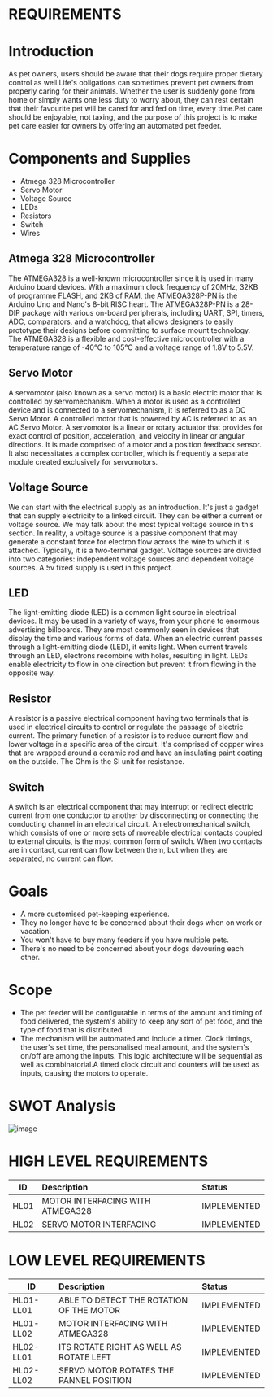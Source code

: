 # REQUIREMENTS
# Introduction
As pet owners, users should be aware that their dogs require proper dietary control as well.Life's obligations can sometimes prevent pet owners from properly caring for their animals. Whether the user is suddenly gone from home or simply wants one less duty to worry about, they can rest certain that their favourite pet will be cared for and fed on time, every time.Pet care should be enjoyable, not taxing, and the purpose of this project is to make pet care easier for owners by offering an automated pet feeder.
# Components and Supplies
* Atmega 328 Microcontroller
* Servo Motor
* Voltage Source
* LEDs
* Resistors
* Switch
* Wires
## Atmega 328 Microcontroller
The ATMEGA328 is a well-known microcontroller since it is used in many Arduino board devices. With a maximum clock frequency of 20MHz, 32KB of programme FLASH, and 2KB of RAM, the ATMEGA328P-PN is the Arduino Uno and Nano's 8-bit RISC heart. The ATMEGA328P-PN is a 28-DIP package with various on-board peripherals, including UART, SPI, timers, ADC, comparators, and a watchdog, that allows designers to easily prototype their designs before committing to surface mount technology. The ATMEGA328 is a flexible and cost-effective microcontroller with a temperature range of -40°C to 105°C and a voltage range of 1.8V to 5.5V.
## Servo Motor
A servomotor (also known as a servo motor) is a basic electric motor that is controlled by servomechanism. When a motor is used as a controlled device and is connected to a servomechanism, it is referred to as a DC Servo Motor. A controlled motor that is powered by AC is referred to as an AC Servo Motor. A servomotor is a linear or rotary actuator that provides for exact control of position, acceleration, and velocity in linear or angular directions. It is made comprised of a motor and a position feedback sensor. It also necessitates a complex controller, which is frequently a separate module created exclusively for servomotors.
## Voltage Source
We can start with the electrical supply as an introduction. It's just a gadget that can supply electricity to a linked circuit. They can be either a current or voltage source. We may talk about the most typical voltage source in this section. In reality, a voltage source is a passive component that may generate a constant force for electron flow across the wire to which it is attached. Typically, it is a two-terminal gadget. Voltage sources are divided into two categories: independent voltage sources and dependent voltage sources. A 5v fixed supply is used in this project.
## LED
The light-emitting diode (LED) is a common light source in electrical devices. It may be used in a variety of ways, from your phone to enormous advertising billboards. They are most commonly seen in devices that display the time and various forms of data. When an electric current passes through a light-emitting diode (LED), it emits light. When current travels through an LED, electrons recombine with holes, resulting in light. LEDs enable electricity to flow in one direction but prevent it from flowing in the opposite way.
## Resistor
A resistor is a passive electrical component having two terminals that is used in electrical circuits to control or regulate the passage of electric current. The primary function of a resistor is to reduce current flow and lower voltage in a specific area of the circuit. It's comprised of copper wires that are wrapped around a ceramic rod and have an insulating paint coating on the outside. The Ohm is the SI unit for resistance.
## Switch
A switch is an electrical component that may interrupt or redirect electric current from one conductor to another by disconnecting or connecting the conducting channel in an electrical circuit. An electromechanical switch, which consists of one or more sets of moveable electrical contacts coupled to external circuits, is the most common form of switch. When two contacts are in contact, current can flow between them, but when they are separated, no current can flow.
# Goals
* A more customised pet-keeping experience.
* They no longer have to be concerned about their dogs when on work or vacation.
* You won't have to buy many feeders if you have multiple pets.
* There's no need to be concerned about your dogs devouring each other.
# Scope
* The pet feeder will be configurable in terms of the amount and timing of food delivered, the system's ability to keep any sort of pet food, and the type of food that is distributed.
* The mechanism will be automated and include a timer. Clock timings, the user's set time, the personalised meal amount, and the system's on/off are among the inputs.  This logic architecture will be sequential as well as combinatorial.A timed clock circuit and counters will be used as inputs, causing the motors to operate.
# SWOT Analysis
![image](https://user-images.githubusercontent.com/101519714/164936024-a8063324-2d68-44b5-ae3f-9674a7c20e62.png)
# HIGH LEVEL REQUIREMENTS
| ID | Description | Status |
| ---|:------------|:-------|
| HL01 | MOTOR INTERFACING WITH ATMEGA328 | IMPLEMENTED |
| HL02 | SERVO MOTOR INTERFACING | IMPLEMENTED |
# LOW LEVEL REQUIREMENTS
| ID | Description | Status |
| ---|:------------|:-------|
| HL01-LL01 | ABLE TO DETECT THE ROTATION OF THE MOTOR | IMPLEMENTED |
| HL01-LL02 | MOTOR INTERFACING WITH ATMEGA328 | IMPLEMENTED |
| HL02-LL01 | ITS ROTATE RIGHT AS WELL AS ROTATE LEFT | IMPLEMENTED |
| HL02-LL02 | SERVO MOTOR ROTATES THE PANNEL POSITION	| IMPLEMENTED

